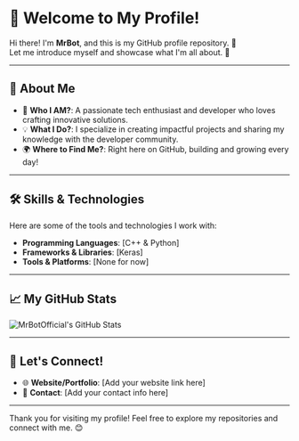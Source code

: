 # 👋 Welcome to My Profile!

Hi there! I'm **MrBot**, and this is my GitHub profile repository. 🚀  
Let me introduce myself and showcase what I'm all about. 🌟

---

## 🌟 About Me

- 🤖 **Who I AM?**: A passionate tech enthusiast and developer who loves crafting innovative solutions.  
- 💡 **What I Do?**: I specialize in creating impactful projects and sharing my knowledge with the developer community.  
- 🌍 **Where to Find Me?**: Right here on GitHub, building and growing every day!

---

## 🛠️ Skills & Technologies

Here are some of the tools and technologies I work with:

- **Programming Languages**: [C++ & Python]
- **Frameworks & Libraries**: [Keras]
- **Tools & Platforms**: [None for now]

---

## 📈 My GitHub Stats

![MrBotOfficial's GitHub Stats](https://github-readme-stats.vercel.app/api?username=mrbotofficiall&show_icons=true&theme=radical)

---

## 🔗 Let's Connect!

- 🌐 **Website/Portfolio**: [Add your website link here]
- 💬 **Contact**: [Add your contact info here]

---

Thank you for visiting my profile! Feel free to explore my repositories and connect with me. 😊
